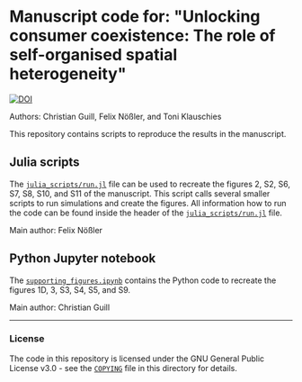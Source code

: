 # Manuscript code for: "Unlocking consumer coexistence: The role of self-organised spatial heterogeneity"

[![DOI](https://zenodo.org/badge/DOI/10.5281/zenodo.8419339.svg)](https://doi.org/10.5281/zenodo.8419339)

Authors: Christian Guill, Felix Nößler, and Toni Klauschies

This repository contains scripts to reproduce the results in the manuscript.

## Julia scripts

The [`julia_scripts/run.jl`](julia_scripts/run.jl) file can be used to recreate the figures 2, S2, S6, S7, S8, S10, and S11 of the manuscript. This script calls several smaller scripts to run simulations and create the figures. All information how to run the code can be found inside the header of the [`julia_scripts/run.jl`](julia_scripts/run.jl) file.


Main author: Felix Nößler

## Python Jupyter notebook

The [`supporting_figures.ipynb`](supporting_figures.ipynb) contains the Python code to recreate the figures 1D, 3, S3, S4, S5, and S9. 

Main author: Christian Guill

--- 

### License

The code in this repository is licensed under the GNU General Public License v3.0 - see the [`COPYING`](COPYING) file in this directory for details.
